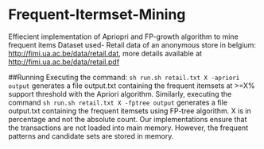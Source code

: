 # Frequent-Itermset-Mining
Effiecient implementation of Apriopri and FP-growth algorithm to mine frequent items
Dataset used- Retail data of an anonymous store in belgium: http://fimi.ua.ac.be/data/retail.dat, more details available at http://fimi.ua.ac.be/data/retail.pdf

##Running
Executing the command: ```sh run.sh retail.txt X -apriori output``` generates a file output.txt containing the frequent itemsets at >=X% support threshold with the Apriori algorithm. Similarly, executing the command ```sh run.sh retail.txt X -fptree output``` generates a file output.txt containing the frequent itemsets using FP-tree algorithm. 
X is in percentage and not the absolute count. Our implementations ensure that the transactions are not loaded into main memory. However, the frequent patterns and candidate sets are stored in memory.
